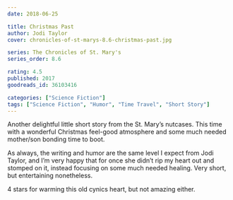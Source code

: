 ```yaml
---
date: 2018-06-25

title: Christmas Past
author: Jodi Taylor
cover: chronicles-of-st-marys-8.6-christmas-past.jpg

series: The Chronicles of St. Mary's
series_order: 8.6

rating: 4.5
published: 2017
goodreads_id: 36103416

categories: ["Science Fiction"]
tags: ["Science Fiction", "Humor", "Time Travel", "Short Story"]
---
```


Another delightful little short story from the St. Mary’s nutcases. This time with a wonderful Christmas feel-good atmosphere and some much needed mother/son bonding time to boot.

<!--more-->

As always, the writing and humor are the same level I expect from Jodi Taylor, and I’m very happy that for once she didn’t rip my heart out and stomped on it, instead focusing on some much needed healing. Very short, but entertaining nonetheless.

4 stars for warming this old cynics heart, but not amazing either.
